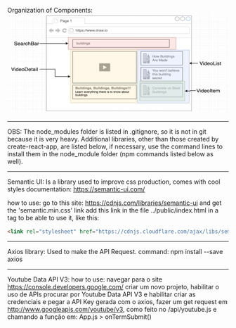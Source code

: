 Organization of Components:
<img src="./components_organization.PNG" alt="organization of components"/>

------------------------------

OBS: The node_modules folder is listed in .gitignore, so it is not in git because it is very heavy. 
Additional libraries, other than those created by create-react-app, are listed below, if necessary, use the command lines to install them in the node_module folder (npm commands listed below as well).

------------------------------

Semantic UI:
Is a library used to improve css production, comes with cool styles
documentation:
https://semantic-ui.com/

how to use:
go to this site: https://cdnjs.com/libraries/semantic-ui and get the 'semantic.min.css' link
add this link in the file ../public/index.html in a tag to be able to use it, like this:
```html
<link rel="stylesheet" href="https://cdnjs.cloudflare.com/ajax/libs/semantic-ui/2.4.1/semantic.min.css" />
```

------------------------------

Axios library:
Used to make the API Request.
command: npm install --save axios

------------------------------

Youtube Data API V3:
how to use:
navegar para o site https://console.developers.google.com/
criar um novo projeto, habilitar o uso de APIs
procurar por Youtube Data API V3 e habilitar
criar as credenciais e pegar a API Key gerada
com o axios, fazer um get request em http://www.googleapis.com/youtube/v3, como feito no /api/youtube.js e chamando a função em: App.js > onTermSubmit()